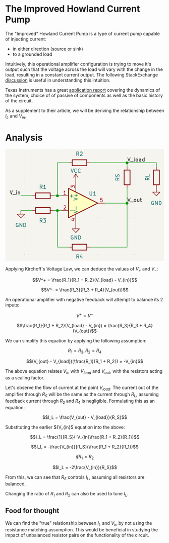 # The Improved Howland Current Pump
The "Improved" Howland Current Pump is a type of current pump capable of injecting current:
- in either direction (source or sink)
- to a grounded load

Intuitively, this operational amplifier configuration is trying to move it's output such that the voltage across the load will vary with the change in the load, resulting in a constant current output. The following StackExchange [discussion](https://electronics.stackexchange.com/questions/708913/what-is-the-basic-idea-behind-the-so-called-improved-howland-current-source) is useful in understanding this intuition. 

Texas Instruments has a great [application report](https://www.ti.com/lit/an/snoa474a/snoa474a.pdf?ts=1734576485321&ref_url=https%253A%252F%252Fwww.google.com%252F) covering the dynamics of the system, choice of of passive of components as well as the basic history of the circuit. 

As a supplement to their article, we will be deriving the relationship between $I_L$ and $V_{in}$.

# Analysis 
![kicad_circuit](./resources/improved_howland_current_pump.png)

Applying Kirchoff's Voltage Law, we can deduce the values of $V_+$ and $V_-$:

$$V^+ = \frac{R_1}{R_1 + R_2}(V_{load} - V_{in})$$

$$V^- = \frac{R_3}{R_3 + R_4}(V_{out})$$

An operational amplifier with negative feedback will attempt to balance its 2 inputs:

$$V^+ = V^-$$

$$\frac{R_1}{R_1 + R_2}(V_{load} - V_{in}) = \frac{R_3}{R_3 + R_4}(V_{out})$$

We can simplify this equation by applying the following assumption: 

$$R_1 = R_3, R_2 = R_4$$

$$(V_{out} - V_{load})(\frac{R_1}{R_1 + R_2}) = -V_{in}$$

The above equation relates $V_{in}$ with $V_{load}$ and $V_{out}$, with the resistors acting as a scaling factor. 

Let's observe the flow of current at the point $V_{load}$. The current out of the amplifier through $R_S$ will be the same as the current through $R_L$, assuming feedback current through $R_2$ and $R_4$ is negligible. Formulating this as an equation:

$$I_L = \frac{V_{out} - V_{load}}{R_S}$$

Substituting the earlier ${V_{in}$ equation into the above:

$$I_L = \frac{1}{R_S}(-V_{in}\frac{R_1 + R_2}{R_1})$$

$$I_L = -\frac{V_{in}}{R_S}(\frac{R_1 + R_2}{R_1})$$

$$if R_1 = R_2$$

$$I_L = -2\frac{V_{in}}{R_S}$$

From this, we can see that $R_S$ controls $I_L$, assuming all resistors are balanced.

Changing the ratio of $R_1$ and $R_2$ can also be used to tune $I_L$.

## Food for thought
We can find the "true" relationship between $I_L$ and $V_{in}$ by not using the resistance matching assumption. This would be beneficial in studying the impact of unbalanced resistor pairs on the functionality of the circuit.





